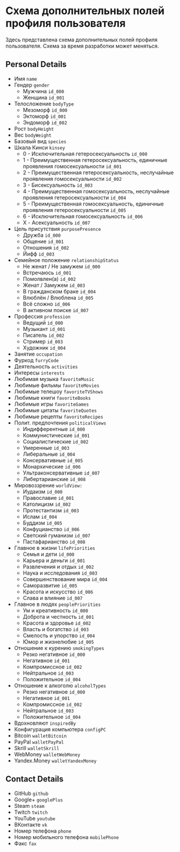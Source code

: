 # Схема дополнительных полей профиля пользователя

Здесь представлена схема дополнительных полей профиля пользователя. Схема за время разработки может меняться.

## Personal Details

- Имя `name`
- Гендер `gender`
  - Мужчина `id_000`
  - Женщина `id_001`
- Телосложение `bodyType`
  - Мезоморф `id_000`
  - Эктоморф `id_001`
  - Эндоморф `id_002`
- Рост `bodyHeight`
- Вес `bodyWeight`
- Базовый вид `species`
- Шкала Кинси `kinsey`
  - 0 - Исключительная гетеросексуальность `id_000`
  - 1 - Преимущественная гетеросексуальность, единичные проявления гомосексуальности `id_001`
  - 2 - Преимущественная гетеросексуальность, неслучайные проявления гомосексуальности `id_002`
  - 3 - Бисексуальность `id_003`
  - 4 - Преимущественная гомосексуальность, неслучайные проявления гетеросексуальности `id_004`
  - 5 - Преимущественная гомосексуальность, единичные проявления гетеросексуальности `id_005`
  - 6 - Исключительная гомосексуальность `id_006`
  - X - Асексуальность `id_007`
- Цель присутствия `purposePresence`
  - Дружба `id_000`
  - Общение `id_001`
  - Отношения `id_002`
  - Йифф `id_003`
- Семейное положение `relationshipStatus`
  - Не женат / Не замужем `id_000`
  - Встречаюсь `id_001`
  - Помолвлен(а) `id_002`
  - Женат / Замужем `id_003`
  - В гражданском браке `id_004`
  - Влюблён / Влюблена `id_005`
  - Всё сложно `id_006`
  - В активном поиске `id_007`
- Профессия `profession`
  - Ведущий `id_000`
  - Музыкант `id_001`
  - Писатель `id_002`
  - Стример `id_003`
  - Художник `id_004`
- Занятие `occupation`
- Фуркод `furryCode`
- Деятельность `activities`
- Интересы `interests`
- Любимая музыка `favoriteMusic`
- Любимые фильмы `favoriteMovies`
- Любимые телешоу `favoriteTVShows`
- Любимые книги `favoriteBooks`
- Любимые игры `favoriteGames`
- Любимые цитаты `favoriteQuotes`
- Любимые рецепты `favoriteRecipes`
- Полит. предпочтения `politicalViews`
  - Индифферентные `id_000`
  - Коммунистические `id_001`
  - Социалистичеcкие `id_002`
  - Умеренные `id_003`
  - Либеральные `id_004`
  - Консервативные `id_005`
  - Монархические `id_006`
  - Ультраконсервативные `id_007`
  - Либертарианские `id_008`
- Мировоззрение `worldView:`
  - Иудаизм `id_000`
  - Православие `id_001`
  - Католицизм `id_002`
  - Протестантизм `id_003`
  - Ислам `id_004`
  - Буддизм `id_005`
  - Конфуцианство `id_006`
  - Светский гуманизм `id_007`
  - Пастафарианство `id_008`
- Главное в жизни `lifePriorities`
  - Семья и дети `id_000`
  - Карьера и деньги `id_001`
  - Развлечения и отдых `id_002`
  - Наука и исследования `id_003`
  - Совершенствование мира `id_004`
  - Саморазвитие `id_005`
  - Красота и искусство `id_006`
  - Слава и влияние `id_007`
- Главное в людях `peoplePriorities`
  - Ум и креативность `id_000`
  - Доброта и честность `id_001`
  - Красота и здоровье `id_002`
  - Власть и богатство `id_003`
  - Смелость и упорство `id_004`
  - Юмор и жизнелюбие `id_005`
- Отношение к курению `smokingTypes`
  - Резко негативное `id_000`
  - Негативное `id_001`
  - Компромиссное `id_002`
  - Нейтральное `id_003`
  - Положительное `id_004`
- Отношение к алкоголю `alcoholTypes`
  - Резко негативное `id_000`
  - Негативное `id_001`
  - Компромиссное `id_002`
  - Нейтральное `id_003`
  - Положительное `id_004`
- Вдохновляют `inspiredBy`
- Конфигурация компьютера `configPC`
- Bitcoin `walletBitcoin`
- PayPal `walletPayPal`
- Skrill `walletSkrill`
- WebMoney `walletWebMoney`
- Yandex.Money `walletYandexMoney`

## Contact Details

- GitHub `github`
- Google+ `googlePlus`
- Steam `steam`
- Twitch `twitch`
- YouTube `youtube`
- ВКонтакте `vk`
- Номер телефона `phone`
- Номер мобильного телефона `mobilePhone`
- Факс `fax`
